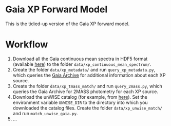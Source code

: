 Gaia XP Forward Model
=====================

This is the tidied-up version of the Gaia XP forward model.

Workflow
========

1. Download all the Gaia continuous mean spectra in HDF5 format (available [here](https://sdsc-users.flatironinstitute.org/~gaia/dr3/hdf5/XpContinuousMeanSpectrum/)) to the folder `data/xp_continuous_mean_spectrum/`.
2. Create the folder `data/xp_metadata/` and run `query_xp_metadata.py`, which queries the [Gaia Archive](https://gea.esac.esa.int/archive/) for additional information about each XP source.
3. Create the folder `data/xp_tmass_match/` and run `query_2mass.py`, which queries the Gaia Archive for 2MASS photometry for each XP source.
4. Download the unWISE catalog (for example, from [here](https://portal.nersc.gov/project/cosmo/data/unwise/neo6/unwise-catalog/cat/)). Set the environment variable `UNWISE_DIR` to the directory into which you downloaded the catalog files. Create the folder `data/xp_unwise_match/` and run `match_unwise_gaia.py`.
5. ...
